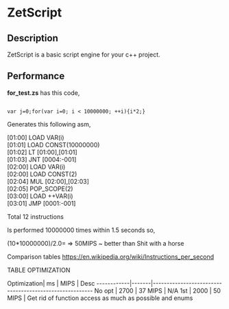 # ZetScript

<h2>Description</h2>


ZetScript is a basic script engine for your c++ project.




<h2>Performance</h2>



<b>for_test.zs</b> has this code,

<code>
var j=0;for(var i=0; i < 10000000; ++i){i*2;}
</code>

Generates this following asm,



[01:00]	LOAD	VAR(i)<br>
[01:01]	LOAD	CONST(10000000)<br>
[01:02]	LT	[01:00],[01:01]<br>
[01:03]	JNT	[0004:-001]<br>
[02:00]	LOAD	VAR(i)<br>
[02:00]	LOAD	CONST(2)<br>
[02:04]	MUL	[02:00],[02:03]<br>
[02:05]	POP_SCOPE(2)<br>
[03:00]	LOAD	++VAR(i)<br>
[03:01]	JMP	[0001:-001]<br>





Total 12 instructions


Is performed 10000000 times within 1.5 seconds so,

(10*10000000)/2.0=  => 50MIPS ~ better than Shit with a horse 

Comparison tables https://en.wikipedia.org/wiki/Instructions_per_second

TABLE OPTIMIZATION

Optimization|   ms  |   MIPS   | Desc
------------|-------|--------------------------------------------------------
No opt      |  2700 |  37 MIPS | N/A 
1st         |  2000 |  50 MIPS | Get rid of function access as much as possible and enums






